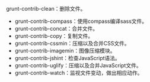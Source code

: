 

grunt-contrib-clean：删除文件。
* grunt-contrib-compass：使用compass编译sass文件。
* grunt-contrib-concat：合并文件。
* grunt-contrib-copy：复制文件。
* grunt-contrib-cssmin：压缩以及合并CSS文件。
* grunt-contrib-imagemin：图像压缩模块。
* grunt-contrib-jshint：检查JavaScript语法。
* grunt-contrib-uglify：压缩以及合并JavaScript文件。
* grunt-contrib-watch：监视文件变动，做出相应动作。












